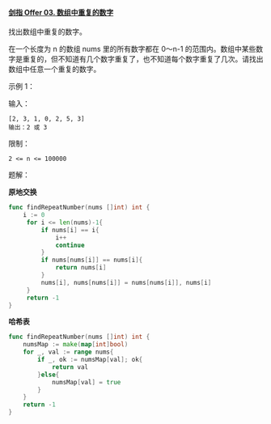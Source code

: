 #### [剑指 Offer 03. 数组中重复的数字](https://leetcode.cn/problems/shu-zu-zhong-zhong-fu-de-shu-zi-lcof/)

找出数组中重复的数字。


在一个长度为 n 的数组 nums 里的所有数字都在 0～n-1 的范围内。数组中某些数字是重复的，但不知道有几个数字重复了，也不知道每个数字重复了几次。请找出数组中任意一个重复的数字。

示例 1：

输入：

```
[2, 3, 1, 0, 2, 5, 3]
输出：2 或 3 
```


限制：

```
2 <= n <= 100000
```



题解：

**原地交换**

```go
func findRepeatNumber(nums []int) int {
    i := 0
     for i <= len(nums)-1{
         if nums[i] == i{
             i++
             continue
         }
         if nums[nums[i]] == nums[i]{
             return nums[i]
         }
         nums[i], nums[nums[i]] = nums[nums[i]], nums[i]
     }
     return -1
}
```



**哈希表**

```go
func findRepeatNumber(nums []int) int {
    numsMap := make(map[int]bool)
    for _, val := range nums{
        if _, ok := numsMap[val]; ok{
            return val
        }else{
            numsMap[val] = true
        }
    }
    return -1
}
```

